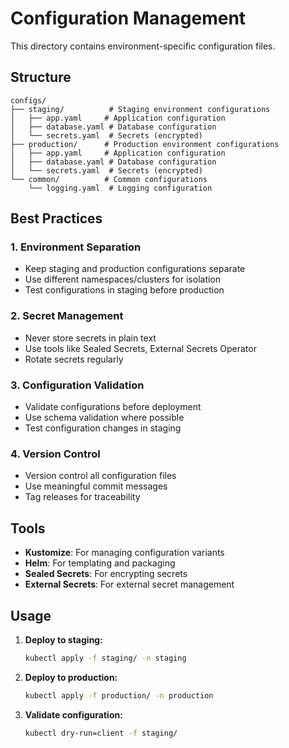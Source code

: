 # Configuration Management

This directory contains environment-specific configuration files.

## Structure

```
configs/
├── staging/          # Staging environment configurations
│   ├── app.yaml     # Application configuration
│   ├── database.yaml # Database configuration
│   └── secrets.yaml  # Secrets (encrypted)
├── production/      # Production environment configurations
│   ├── app.yaml     # Application configuration
│   ├── database.yaml # Database configuration
│   └── secrets.yaml  # Secrets (encrypted)
└── common/          # Common configurations
    └── logging.yaml  # Logging configuration
```

## Best Practices

### 1. **Environment Separation**
- Keep staging and production configurations separate
- Use different namespaces/clusters for isolation
- Test configurations in staging before production

### 2. **Secret Management**
- Never store secrets in plain text
- Use tools like Sealed Secrets, External Secrets Operator
- Rotate secrets regularly

### 3. **Configuration Validation**
- Validate configurations before deployment
- Use schema validation where possible
- Test configuration changes in staging

### 4. **Version Control**
- Version control all configuration files
- Use meaningful commit messages
- Tag releases for traceability

## Tools

- **Kustomize**: For managing configuration variants
- **Helm**: For templating and packaging
- **Sealed Secrets**: For encrypting secrets
- **External Secrets**: For external secret management

## Usage

1. **Deploy to staging:**
   ```bash
   kubectl apply -f staging/ -n staging
   ```

2. **Deploy to production:**
   ```bash
   kubectl apply -f production/ -n production
   ```

3. **Validate configuration:**
   ```bash
   kubectl dry-run=client -f staging/
   ``` 